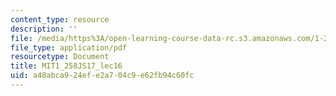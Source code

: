 ```yaml
---
content_type: resource
description: ''
file: /media/https%3A/open-learning-course-data-rc.s3.amazonaws.com/1-258j-public-transportation-systems-spring-2017/a48abca924efe2a704c9e62fb94c60fc_MIT1_258JS17_lec16.pdf
file_type: application/pdf
resourcetype: Document
title: MIT1_258JS17_lec16
uid: a48abca9-24ef-e2a7-04c9-e62fb94c60fc
---
```

